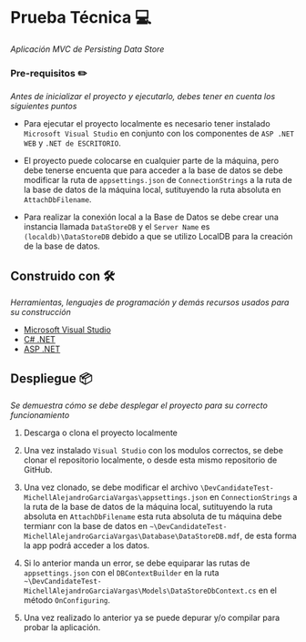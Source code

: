 # Prueba Técnica 💻

_Aplicación MVC de Persisting Data Store_

### Pre-requisitos ✏️

_Antes de inicializar el proyecto y ejecutarlo, debes tener en cuenta los siguientes puntos_

- Para ejecutar el proyecto localmente es necesario tener instalado ```Microsoft Visual Studio``` en conjunto con los componentes de ```ASP .NET WEB``` y ```.NET de ESCRITORIO```.

- El proyecto puede colocarse en cualquier parte de la máquina, pero debe tenerse encuenta que para acceder a la base de datos se debe modificar la ruta de ```appsettings.json``` de ```ConnectionStrings``` a la ruta de la base de datos de la máquina local, sutituyendo la ruta absoluta en ```AttachDbFilename```.

- Para realizar la conexión local a la Base de Datos se debe crear una instancia llamada ```DataStoreDB``` y el ```Server Name``` es ```(localdb)\DataStoreDB``` debido a que se utilizo LocalDB para la creación de la base de datos.

## Construido con 🛠️

_Herramientas, lenguajes de programación y demás recursos usados para su construcción_

* [Microsoft Visual Studio](https://visualstudio.microsoft.com/downloads/)
* [C# .NET](https://learn.microsoft.com/en-us/dotnet/csharp/tour-of-csharp/tutorials/hello-world)
* [ASP .NET](https://learn.microsoft.com/en-us/aspnet/core/getting-started/?view=aspnetcore-8.0)

## Despliegue 📦

_Se demuestra cómo se debe desplegar el proyecto para su correcto funcionamiento_

1. Descarga o clona el proyecto localmente

2. Una vez instalado ```Visual Studio``` con los modulos correctos, se debe clonar el repositorio localmente, o desde esta mismo repositorio de GitHub.

3. Una vez clonado, se debe modificar el archivo ```\DevCandidateTest-MichellAlejandroGarciaVargas\appsettings.json``` en ```ConnectionStrings``` a la ruta de la base de datos de la máquina local, sutituyendo la ruta absoluta en ```AttachDbFilename``` esta ruta absoluta de tu máquina debe termianr con la base de datos en ```~\DevCandidateTest-MichellAlejandroGarciaVargas\Database\DataStoreDB.mdf```, de esta forma la app podrá acceder a los datos.

4. Si lo anterior manda un error, se debe equiparar las rutas de ```appsettings.json``` con el ```DBContextBuilder``` en la ruta ```~\DevCandidateTest-MichellAlejandroGarciaVargas\Models\DataStoreDbContext.cs``` en el método ```OnConfiguring```.

5. Una vez realizado lo anterior ya se puede depurar y/o compilar para probar la aplicación.
